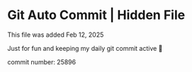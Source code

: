 # Git Auto Commit | Hidden File

This file was added Feb 12, 2025

Just for fun and keeping my daily git commit active 🤪

commit number: 25896
